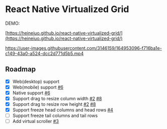 # React Native Virtualized Grid



DEMO:

[https://heineiuo.github.io/react-native-virtualized-grid/](https://heineiuo.github.io/react-native-virtualized-grid/)

https://user-images.githubusercontent.com/3146159/164953096-f716ba1e-c149-43a0-a524-dcc2d771d5b5.mp4


## Roadmap

- [x] Web(desktop) support
- [x] Web(mobile) support [#6](https://github.com/heineiuo/react-native-virtualized-grid/issues/6)
- [x] Native support [#6](https://github.com/heineiuo/react-native-virtualized-grid/issues/6)
- [x] Support drag to resize column width [#2](https://github.com/heineiuo/react-native-virtualized-grid/issues/2) [#8](https://github.com/heineiuo/react-native-virtualized-grid/issues/8)
- [x] Support drag to resize row height [#2](https://github.com/heineiuo/react-native-virtualized-grid/issues/2) [#8](https://github.com/heineiuo/react-native-virtualized-grid/issues/8)
- [x] Support freeze head columns and head rows [#4](https://github.com/heineiuo/react-native-virtualized-grid/issues/4)
- [ ] Support freeze tail columns and tail rows
- [ ] Add virtual scroller [#3](https://github.com/heineiuo/react-native-virtualized-grid/issues/3)
